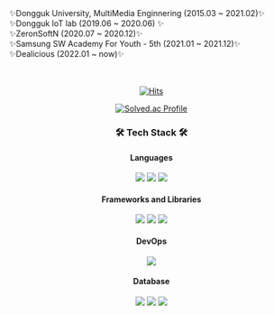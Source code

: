 <!--### Hi there 👋-->

<!--
**KingBlackCow/KingBlackCow** is a ✨ _special_ ✨ repository because its `README.md` (this file) appears on your GitHub profile.

Here are some ideas to get you started:

- 🔭 I’m currently working on ...
- 🌱 I’m currently learning ...
- 👯 I’m looking to collaborate on ...
- 🤔 I’m looking for help with ...
- 💬 Ask me about ...
- 📫 How to reach me: ...
- 😄 Pronouns: ...
- ⚡ Fun fact: ...
-->
<div align="center">
  <div align="left">
   ✨Dongguk University, MultiMedia Enginnering  (2015.03 ~ 2021.02)✨<br>
   ✨Dongguk IoT lab (2019.06 ~ 2020.06) ✨<br>
   ✨ZeronSoftN (2020.07 ~ 2020.12)✨<br> 
   ✨Samsung SW Academy For Youth - 5th (2021.01 ~ 2021.12)✨<br>
   ✨Dealicious (2022.01 ~ now)✨<br>
  </div>
  <br><br>
  
[![Hits](https://hits.seeyoufarm.com/api/count/incr/badge.svg?url=https%3A%2F%2Fgithub.com%2Fsmiteflame&count_bg=%2379C83D&title_bg=%23555555&icon=&icon_color=%23E7E7E7&title=hits&edge_flat=false)](https://hits.seeyoufarm.com)


  [![Solved.ac Profile](http://mazassumnida.wtf/api/v2/generate_badge?boj=sgs1159)](https://solved.ac/sgs1159/)



<h3 align="center"><b>🛠 Tech Stack 🛠</b></h3>

	
  #### Languages
  
  <div style="display: inline-block">
  
  <img src="https://img.shields.io/badge/java-%23323330.svg?style=for-the-badge&logo=java&logoColor=white"/>  
  <img src="https://img.shields.io/badge/javascript-%23323330.svg?style=for-the-badge&logo=javascript&logoColor=%23F7DF1E"/>
  <img src="https://img.shields.io/badge/ruby-%23323330.svg?style=for-the-badge&logo=ruby&logoColor=red"/>
  </div>
    
  #### Frameworks and Libraries
  <img src="https://img.shields.io/badge/spring-%23323330.svg?style=for-the-badge&logo=spring&logoColor=white"/>
  <img src="https://img.shields.io/badge/vuejs-%23323330.svg?style=for-the-badge&logo=vuedotjs&logoColor=%234FC08D"/>
  <img src="https://img.shields.io/badge/jquery-%23323330.svg?style=for-the-badge&logo=jquery&logoColor=white"/>
  
  #### DevOps
  <img src="https://img.shields.io/badge/AWS-%23323330.svg?style=for-the-badge&logo=amazon-aws&logoColor=white"/>
  
  
  #### Database
  
  <img src="https://img.shields.io/badge/mariaDB-%23323330?style=for-the-badge&logo=mariadb&logoColor=white"/>
  <img src="https://img.shields.io/badge/mysql-%23323330.svg?style=for-the-badge&logo=mysql&logoColor=white"/>
  <img src="https://img.shields.io/badge/postgresql-%23323330.svg?style=for-the-badge&logo=postgresql&logoColor=white"/>

  
  <br>
  <br>
  <br>
 </div>


